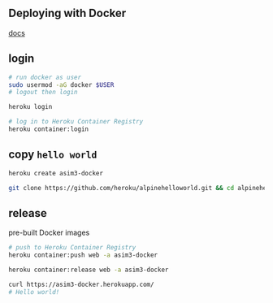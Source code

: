 ## Deploying with Docker
[docs](https://devcenter.heroku.com/articles/container-registry-and-runtime)


## login
```bash
# run docker as user
sudo usermod -aG docker $USER
# logout then login

heroku login

# log in to Heroku Container Registry
heroku container:login
```


## copy `hello world `
```bash
heroku create asim3-docker

git clone https://github.com/heroku/alpinehelloworld.git && cd alpinehelloworld
```


## release
pre-built Docker images
```bash
# push to Heroku Container Registry
heroku container:push web -a asim3-docker

heroku container:release web -a asim3-docker
```


```bash
curl https://asim3-docker.herokuapp.com/
# Hello world!
```
